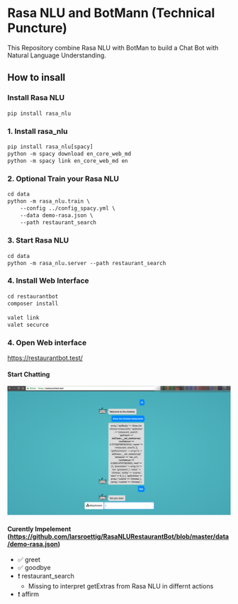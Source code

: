 # Rasa NLU and BotMann (Technical Puncture)

This Repository combine Rasa NLU with BotMan 
to build a Chat Bot with Natural Language Understanding. 


## How to insall 

###  Install Rasa NLU
```
pip install rasa_nlu
```

### 1. Install rasa_nlu
```
pip install rasa_nlu[spacy]
python -m spacy download en_core_web_md
python -m spacy link en_core_web_md en
```

### 2. Optional Train your Rasa NLU
```
cd data
python -m rasa_nlu.train \
    --config ../config_spacy.yml \
    --data demo-rasa.json \
    --path restaurant_search
```

### 3. Start  Rasa NLU
```
cd data
python -m rasa_nlu.server --path restaurant_search
```

### 4. Install Web Interface
```
cd restaurantbot
composer install

valet link
valet securce
```

### 4. Open Web interface

https://restaurantbot.test/

#### Start Chatting
![GitHub Logo](doc/screen/BotMan_Studio.png)

#### Curently Impelement (https://github.com/larsroettig/RasaNLURestaurantBot/blob/master/data/demo-rasa.json)
- :white_check_mark: greet
- :white_check_mark: goodbye
- :exclamation: restaurant_search
  * Missing to interpret getExtras from Rasa NLU in differnt actions
- :exclamation: affirm





